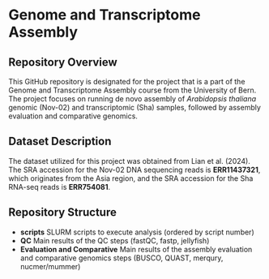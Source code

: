 # Genome and Transcriptome Assembly

## Repository Overview
This GitHub repository is designated for the project that is a part of the Genome and Transcriptome Assembly course from the University of Bern. The project focuses on running de novo assembly of *Arabidopsis thaliana* genomic (Nov-02) and transcriptomic (Sha) samples, followed by assembly evaluation and comparative genomics.

## Dataset Description
The dataset utilized for this project was obtained from Lian et al. (2024). The SRA accession for the Nov-02 DNA sequencing reads is **ERR11437321**, which originates from the Asia region, and the SRA accession for the Sha RNA-seq reads is **ERR754081**. 

## Repository Structure 
- **scripts**
SLURM scripts to execute analysis (ordered by script number)
- **QC**
Main results of the QC steps (fastQC, fastp, jellyfish)
- **Evaluation and Comparative**
Main results of the assembly evaluation and comparative genomics steps (BUSCO, QUAST, merqury, nucmer/mummer)
